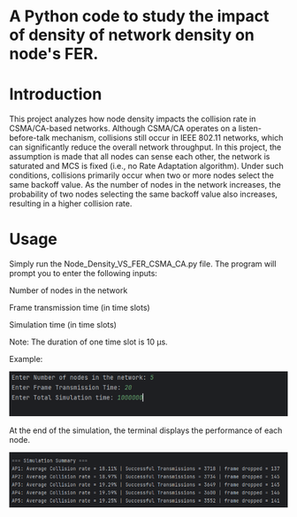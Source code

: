 # A Python code to study the impact of density of network density on node's FER. 

# Introduction
This project analyzes how node density impacts the collision rate in CSMA/CA-based networks. Although CSMA/CA operates on a listen-before-talk mechanism, collisions still occur in IEEE 802.11 networks, which can significantly reduce the overall network throughput.
In this project, the assumption is made that all nodes can sense each other, the network is saturated and MCS is fixed (i.e., no Rate Adaptation algorithm). Under such conditions, collisions primarily occur when two or more nodes select the same backoff value. As the number of nodes in the network increases, the probability of two nodes selecting the same backoff value also increases, resulting in a higher collision rate.



# Usage
Simply run the Node_Density_VS_FER_CSMA_CA.py file.
The program will prompt you to enter the following inputs:

Number of nodes in the network

Frame transmission time (in time slots)

Simulation time (in time slots)

Note: The duration of one time slot is 10 µs.

Example:

![User Input](user_input.png)

At the end of the simulation, the terminal displays the performance of each node.

![Simulation Result](simulation_result.png)





